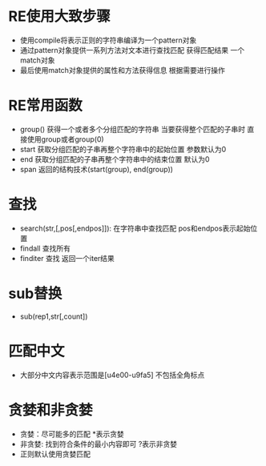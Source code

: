 # RE使用大致步骤
- 使用compile将表示正则的字符串编译为一个pattern对象
- 通过pattern对象提供一系列方法对文本进行查找匹配 获得匹配结果 一个match对象
- 最后使用match对象提供的属性和方法获得信息 根据需要进行操作

# RE常用函数
- group() 获得一个或者多个分组匹配的字符串 当要获得整个匹配的子串时 直接使用group或者group(0)
- start 获取分组匹配的子串再整个字符串中的起始位置 参数默认为0
- end 获取分组匹配的子串再整个字符串中的结束位置 默认为0
- span 返回的结构技术(start(group), end(group))

# 查找
- search(str,[,pos[,endpos]]): 在字符串中查找匹配 pos和endpos表示起始位置
- findall 查找所有
- finditer 查找 返回一个iter结果

# sub替换
- sub(rep1,str[,count])

# 匹配中文
- 大部分中文内容表示范围是[u4e00-u9fa5] 不包括全角标点

# 贪婪和非贪婪
- 贪婪：尽可能多的匹配    *表示贪婪
- 非贪婪: 找到符合条件的最小内容即可  ?表示非贪婪
- 正则默认使用贪婪匹配